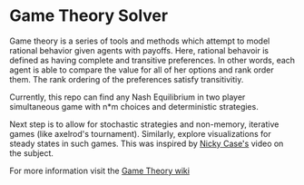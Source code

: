 # Game Theory Solver
Game theory is a series of tools and methods which attempt to model rational behavior given agents with payoffs. Here, rational behavoir is defined as having complete and transitive preferences. In other words, each agent is able to compare the value for all of her options and rank order them. The rank ordering of the preferences satisfy transitivitiy.

Currently, this repo can find any Nash Equilibrium in two player simultaneous game with n*m choices and deterministic strategies.

Next step is to allow for stochastic strategies and non-memory, iterative games (like axelrod's tournament). Similarly, explore visualizations for steady states in such games. This was inspired by [Nicky Case's](http://ncase.me/trust/) video on the subject.

For more information visit the [Game Theory wiki](https://en.wikipedia.org/wiki/Game_theory)


